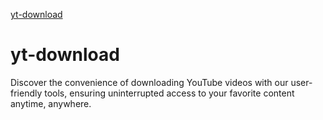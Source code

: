 <a href="https://ssyoutube.com/en164qB/youtube-video-downloader">yt-download</a>
# yt-download
Discover the convenience of downloading YouTube videos with our user-friendly tools, ensuring uninterrupted access to your favorite content anytime, anywhere.
